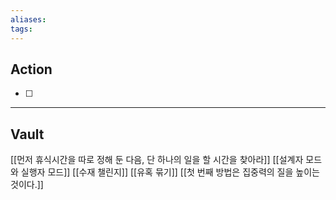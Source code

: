 ```yaml
---
aliases: 
tags:
---
```


## Action
- [ ] 


---
## Vault
[[먼저 휴식시간을 따로 정해 둔 다음, 단 하나의 일을 할 시간을 찾아라]]
[[설계자 모드와 실행자 모드]]
[[수재 챌린지]]
[[유혹 묶기]]
[[첫 번째 방법은 집중력의 질을 높이는 것이다.]]